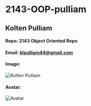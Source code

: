 # 2143-OOP-pulliam
## Kolten Pulliam
#### Repo: 2143 Object Oriented Repo
#### Email: klpulliam44@gmail.com
#### Image:
![Kolten Pulliam](Ireland.jpg)
#### Avatar:
![Avatar]()
